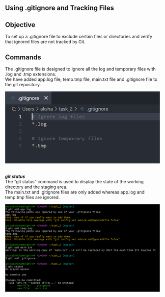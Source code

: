 ## Using .gitignore and Tracking Files

## Objective

To set up a .gitignore file to exclude certain files or directories and verify that ignored files are not tracked by Git.

## Commands

The .gitignore file is designed to ignore all the log and temporary files with .log and .tmp extensions. <br>
We have added app.log file, temp.tmp file, main.txt file and .gitignore file to the git repository. <br>

![SS1](Screenshots_2/git_2_1.png)
<br><br>


***git status*** <br>
The “git status” command is used to display the state of the working directory and the staging area. <br>
The main.txt and .gitignore files are only added whereas app.log and temp.tmp files are ignored.<br>

![SS2](Screenshots_2/git_2_2.png)
